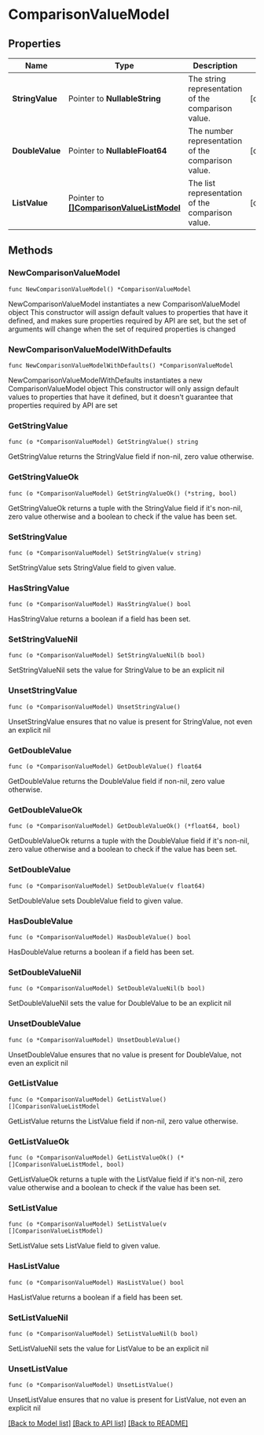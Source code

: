 # ComparisonValueModel

## Properties

Name | Type | Description | Notes
------------ | ------------- | ------------- | -------------
**StringValue** | Pointer to **NullableString** | The string representation of the comparison value. | [optional] 
**DoubleValue** | Pointer to **NullableFloat64** | The number representation of the comparison value. | [optional] 
**ListValue** | Pointer to [**[]ComparisonValueListModel**](ComparisonValueListModel.md) | The list representation of the comparison value. | [optional] 

## Methods

### NewComparisonValueModel

`func NewComparisonValueModel() *ComparisonValueModel`

NewComparisonValueModel instantiates a new ComparisonValueModel object
This constructor will assign default values to properties that have it defined,
and makes sure properties required by API are set, but the set of arguments
will change when the set of required properties is changed

### NewComparisonValueModelWithDefaults

`func NewComparisonValueModelWithDefaults() *ComparisonValueModel`

NewComparisonValueModelWithDefaults instantiates a new ComparisonValueModel object
This constructor will only assign default values to properties that have it defined,
but it doesn't guarantee that properties required by API are set

### GetStringValue

`func (o *ComparisonValueModel) GetStringValue() string`

GetStringValue returns the StringValue field if non-nil, zero value otherwise.

### GetStringValueOk

`func (o *ComparisonValueModel) GetStringValueOk() (*string, bool)`

GetStringValueOk returns a tuple with the StringValue field if it's non-nil, zero value otherwise
and a boolean to check if the value has been set.

### SetStringValue

`func (o *ComparisonValueModel) SetStringValue(v string)`

SetStringValue sets StringValue field to given value.

### HasStringValue

`func (o *ComparisonValueModel) HasStringValue() bool`

HasStringValue returns a boolean if a field has been set.

### SetStringValueNil

`func (o *ComparisonValueModel) SetStringValueNil(b bool)`

 SetStringValueNil sets the value for StringValue to be an explicit nil

### UnsetStringValue
`func (o *ComparisonValueModel) UnsetStringValue()`

UnsetStringValue ensures that no value is present for StringValue, not even an explicit nil
### GetDoubleValue

`func (o *ComparisonValueModel) GetDoubleValue() float64`

GetDoubleValue returns the DoubleValue field if non-nil, zero value otherwise.

### GetDoubleValueOk

`func (o *ComparisonValueModel) GetDoubleValueOk() (*float64, bool)`

GetDoubleValueOk returns a tuple with the DoubleValue field if it's non-nil, zero value otherwise
and a boolean to check if the value has been set.

### SetDoubleValue

`func (o *ComparisonValueModel) SetDoubleValue(v float64)`

SetDoubleValue sets DoubleValue field to given value.

### HasDoubleValue

`func (o *ComparisonValueModel) HasDoubleValue() bool`

HasDoubleValue returns a boolean if a field has been set.

### SetDoubleValueNil

`func (o *ComparisonValueModel) SetDoubleValueNil(b bool)`

 SetDoubleValueNil sets the value for DoubleValue to be an explicit nil

### UnsetDoubleValue
`func (o *ComparisonValueModel) UnsetDoubleValue()`

UnsetDoubleValue ensures that no value is present for DoubleValue, not even an explicit nil
### GetListValue

`func (o *ComparisonValueModel) GetListValue() []ComparisonValueListModel`

GetListValue returns the ListValue field if non-nil, zero value otherwise.

### GetListValueOk

`func (o *ComparisonValueModel) GetListValueOk() (*[]ComparisonValueListModel, bool)`

GetListValueOk returns a tuple with the ListValue field if it's non-nil, zero value otherwise
and a boolean to check if the value has been set.

### SetListValue

`func (o *ComparisonValueModel) SetListValue(v []ComparisonValueListModel)`

SetListValue sets ListValue field to given value.

### HasListValue

`func (o *ComparisonValueModel) HasListValue() bool`

HasListValue returns a boolean if a field has been set.

### SetListValueNil

`func (o *ComparisonValueModel) SetListValueNil(b bool)`

 SetListValueNil sets the value for ListValue to be an explicit nil

### UnsetListValue
`func (o *ComparisonValueModel) UnsetListValue()`

UnsetListValue ensures that no value is present for ListValue, not even an explicit nil

[[Back to Model list]](../README.md#documentation-for-models) [[Back to API list]](../README.md#documentation-for-api-endpoints) [[Back to README]](../README.md)


